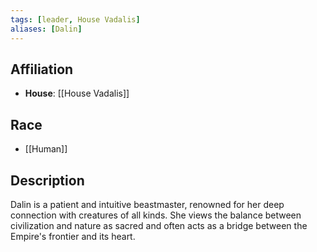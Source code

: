 ```yaml
---
tags: [leader, House Vadalis]
aliases: [Dalin]
---
```


## Affiliation
- **House**: [[House Vadalis]]

## Race
- [[Human]]

## Description
Dalin is a patient and intuitive beastmaster, renowned for her deep connection with creatures of all kinds. She views the balance between civilization and nature as sacred and often acts as a bridge between the Empire's frontier and its heart.
